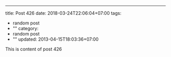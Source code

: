---
title: Post 426
date: 2018-03-24T22:06:04+07:00
tags:
  - random post
  - ""
category:
  - random post
  - ""
updated: 2013-04-15T18:03:36+07:00

This is content of post 426